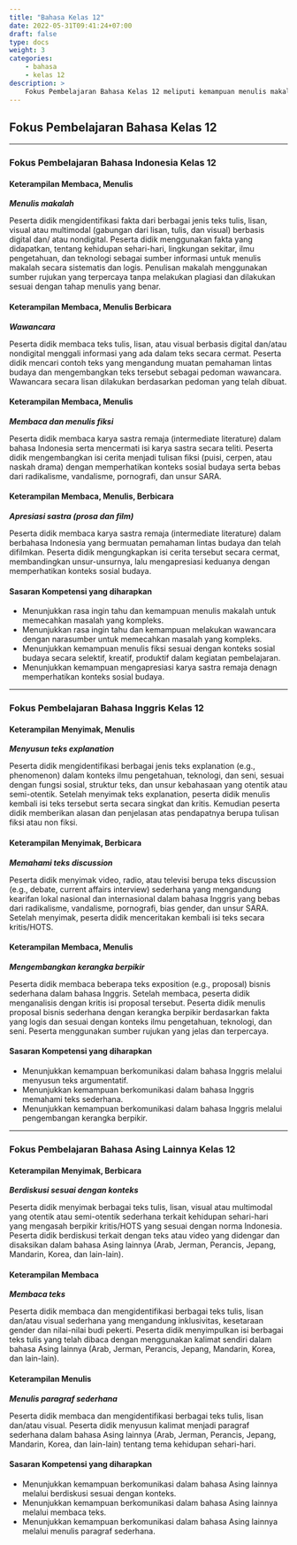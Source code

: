 ```yaml
---
title: "Bahasa Kelas 12"
date: 2022-05-31T09:41:24+07:00
draft: false
type: docs
weight: 3
categories:
    - bahasa
    - kelas 12
description: >
    Fokus Pembelajaran Bahasa Kelas 12 meliputi kemampuan menulis makalah, melakukan wawancara, membaca dan menulis fiksi serta apresiasi sastra dalam Bahasa Indonesia. Dalam berbahasa Inggris fokus pembelajaran kelas 12 meliputi Menyusun teks explanation, Memahami teks discussion serta Mengembangkan kerangka berpikir dalam Bahasa Inggris.
---
```

## Fokus Pembelajaran Bahasa Kelas 12
---
### Fokus Pembelajaran Bahasa Indonesia Kelas 12
#### Keterampilan Membaca, Menulis
***Menulis makalah***

Peserta didik mengidentifikasi fakta dari berbagai jenis teks tulis, lisan, visual atau multimodal (gabungan dari lisan, tulis, dan visual) berbasis digital dan/ atau nondigital. Peserta didik menggunakan fakta yang didapatkan, tentang kehidupan sehari-hari, lingkungan sekitar, ilmu pengetahuan, dan teknologi sebagai sumber informasi untuk menulis makalah secara sistematis dan logis. Penulisan makalah menggunakan sumber rujukan yang terpercaya tanpa melakukan plagiasi dan dilakukan sesuai dengan tahap menulis yang benar.

#### Keterampilan Membaca, Menulis Berbicara
***Wawancara***

Peserta didik membaca teks tulis, lisan, atau visual berbasis digital dan/atau nondigital menggali informasi yang ada dalam teks secara cermat. Peserta didik mencari contoh teks yang mengandung muatan pemahaman lintas budaya dan mengembangkan teks tersebut sebagai pedoman wawancara. Wawancara secara lisan dilakukan berdasarkan pedoman yang telah dibuat.

#### Keterampilan Membaca, Menulis
***Membaca dan menulis fiksi***

Peserta didik membaca karya sastra remaja (intermediate literature) dalam bahasa Indonesia serta mencermati isi karya sastra secara teliti. Peserta didik mengembangkan isi cerita menjadi tulisan fiksi (puisi, cerpen, atau naskah drama) dengan memperhatikan konteks sosial budaya serta bebas dari radikalisme, vandalisme, pornografi, dan unsur SARA.

#### Keterampilan Membaca, Menulis, Berbicara
***Apresiasi sastra (prosa dan film)***

Peserta didik membaca karya sastra remaja (intermediate literature) dalam berbahasa Indonesia yang bermuatan pemahaman lintas budaya dan telah difilmkan. Peserta didik mengungkapkan isi cerita tersebut secara cermat, membandingkan unsur-unsurnya, lalu mengapresiasi keduanya dengan memperhatikan konteks sosial budaya.

#### Sasaran Kompetensi yang diharapkan
- Menunjukkan rasa ingin tahu dan kemampuan menulis makalah untuk memecahkan masalah yang kompleks.
- Menunjukkan rasa ingin tahu dan kemampuan melakukan wawancara dengan narasumber untuk memecahkan masalah yang kompleks.
- Menunjukkan kemampuan menulis fiksi sesuai dengan konteks sosial budaya secara selektif, kreatif, produktif dalam kegiatan pembelajaran.
- Menunjukkan kemampuan mengapresiasi karya sastra remaja denagn memperhatikan konteks sosial budaya.


---
### Fokus Pembelajaran Bahasa Inggris Kelas 12
#### Keterampilan Menyimak, Menulis
***Menyusun teks explanation***

Peserta didik mengidentifikasi berbagai jenis teks explanation (e.g., phenomenon) dalam konteks ilmu pengetahuan, teknologi, dan seni, sesuai dengan fungsi sosial, struktur teks, dan unsur kebahasaan yang otentik atau semi-otentik. Setelah menyimak teks explanation, peserta didik menulis kembali isi teks tersebut serta secara singkat dan kritis. Kemudian peserta didik memberikan alasan dan penjelasan atas pendapatnya berupa tulisan fiksi atau non fiksi.

#### Keterampilan Menyimak, Berbicara
***Memahami teks discussion***

Peserta didik menyimak video, radio, atau televisi berupa teks discussion (e.g., debate, current affairs interview) sederhana yang mengandung kearifan lokal nasional dan internasional dalam bahasa Inggris yang bebas dari radikalisme, vandalisme, pornografi, bias gender, dan unsur SARA. Setelah menyimak, peserta didik menceritakan kembali isi teks secara kritis/HOTS.

#### Keterampilan Membaca, Menulis
***Mengembangkan kerangka berpikir***

Peserta didik membaca beberapa teks exposition (e.g., proposal) bisnis sederhana dalam bahasa Inggris. Setelah membaca, peserta didik menganalisis dengan kritis isi proposal tersebut. Peserta didik menulis proposal bisnis sederhana dengan kerangka berpikir berdasarkan fakta yang logis dan sesuai dengan konteks ilmu pengetahuan, teknologi, dan seni. Peserta menggunakan sumber rujukan yang jelas dan terpercaya.

#### Sasaran Kompetensi yang diharapkan
- Menunjukkan kemampuan berkomunikasi dalam bahasa Inggris melalui menyusun teks argumentatif.
- Menunjukkan kemampuan berkomunikasi dalam bahasa Inggris memahami teks sederhana.
- Menunjukkan kemampuan berkomunikasi dalam bahasa Inggris melalui pengembangan kerangka berpikir.

---
### Fokus Pembelajaran Bahasa Asing Lainnya Kelas 12
#### Keterampilan Menyimak, Berbicara
***Berdiskusi sesuai dengan konteks***

Peserta didik menyimak berbagai teks tulis, lisan, visual atau multimodal yang otentik atau semi-otentik sederhana terkait kehidupan sehari-hari yang mengasah berpikir kritis/HOTS yang sesuai dengan norma Indonesia. Peserta didik berdiskusi terkait dengan teks atau video yang didengar dan disaksikan dalam bahasa Asing lainnya (Arab, Jerman, Perancis, Jepang, Mandarin, Korea, dan lain-lain).

#### Keterampilan Membaca
***Membaca teks***

Peserta didik membaca dan mengidentifikasi berbagai teks tulis, lisan dan/atau visual sederhana yang mengandung inklusivitas, kesetaraan gender dan nilai-nilai budi pekerti. Peserta didik menyimpulkan isi berbagai teks tulis yang telah dibaca dengan menggunakan kalimat sendiri dalam bahasa Asing lainnya (Arab, Jerman, Perancis, Jepang, Mandarin, Korea, dan lain-lain).

#### Keterampilan Menulis
***Menulis paragraf sederhana***

Peserta didik membaca dan mengidentifikasi berbagai teks tulis, lisan dan/atau visual. Peserta didik menyusun kalimat menjadi paragraf sederhana dalam bahasa Asing lainnya (Arab, Jerman, Perancis, Jepang, Mandarin, Korea, dan lain-lain) tentang tema kehidupan sehari-hari.

#### Sasaran Kompetensi yang diharapkan
- Menunjukkan kemampuan berkomunikasi dalam bahasa Asing lainnya melalui berdiskusi sesuai dengan konteks.
- Menunjukkan kemampuan berkomunikasi dalam bahasa Asing lainnya melalui membaca teks.
- Menunjukkan kemampuan berkomunikasi dalam bahasa Asing lainnya melalui menulis paragraf sederhana.